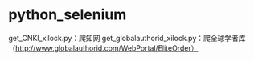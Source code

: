 # python_selenium

get_CNKI_xilock.py：爬知网
get_globalauthorid_xilock.py：爬全球学者库（http://www.globalauthorid.com/WebPortal/EliteOrder）
